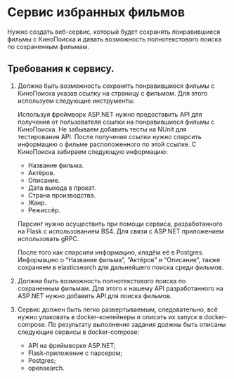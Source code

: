 # Сервис избранных фильмов

Нужно создать веб-сервис, который будет сохранять понравившиеся фильмы с КиноПоиска и давать возможность полнотекстового поиска по сохраненным фильмам. 

## Требования к сервису.

1. Должна быть возможность сохранять понравившиеся фильмы с КиноПоиска указав ссылку на страницу с фильмом. Для этого используем следующие инструменты:

    Используя фреймворк ASP.NET нужно предоставить API для получения от пользователя ссылки на понравившиеся фильмы с КиноПоиска. Не забываем добавить тесты на NUnit для тестирования API.
    После получения ссылки нужно cпарсить информацию о фильме расположенного по этой ссылке. С КиноПоиска забираем следующую информацию:
    - Название фильма.
    - Актёров.
    - Описание.
    - Дата выхода в прокат.
    - Страна производства.
    - Жанр.
    - Режиссёр.

    Парсинг нужно осуществить при помощи сервиса, разработанного на Flask с использованием BS4. Для связи с ASP.NET приложением использовать gRPC.

    После того как спарсили информацию, кладём её в Postgres.
    Информацию о “Название фильма”, “Актёров” и “Описание”, также сохраняем в elasticsearch для дальнейшего поиска среди фильмов.

2. Должна быть возможность полнотекстового поиска по сохраненным фильмам. Для этого к нашему API разработанного на ASP.NET нужно добавить API для поиска фильмов.

3. Сервис должен быть легко развертываемым, следовательно, всё нужно упаковать в docker-контейнеры и описать их запуск в docker-compose. По результату выполнения задания должны быть описаны следующие сервисы в  docker-compose:
    - API на фреймворке ASP.NET;
    - Flask-приложение с парсером;
    - Postgres;
    - opensearch.
